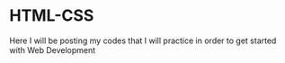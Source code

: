 # HTML-CSS
Here I will be posting my codes that I will practice in order to get started with Web Development
